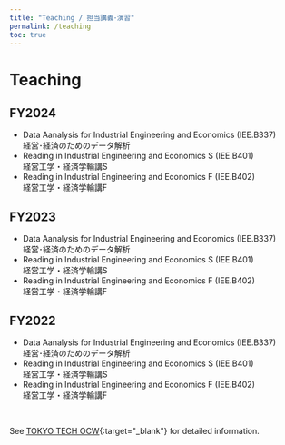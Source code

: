 ```yaml
---
title: "Teaching / 担当講義･演習"
permalink: /teaching
toc: true
---
```


# Teaching

## **FY2024**
- Data Aanalysis for Industrial Engineering and Economics  (IEE.B337)    
経営･経済のためのデータ解析
- Reading in Industrial Engineering and Economics S  (IEE.B401)     
経営工学・経済学輪講S 
- Reading in Industrial Engineering and Economics F  (IEE.B402)     
経営工学・経済学輪講F 

## **FY2023**
- Data Aanalysis for Industrial Engineering and Economics  (IEE.B337)    
経営･経済のためのデータ解析
- Reading in Industrial Engineering and Economics S  (IEE.B401)     
経営工学・経済学輪講S 
- Reading in Industrial Engineering and Economics F  (IEE.B402)     
経営工学・経済学輪講F 

## **FY2022**
- Data Aanalysis for Industrial Engineering and Economics  (IEE.B337)    
経営･経済のためのデータ解析
- Reading in Industrial Engineering and Economics S  (IEE.B401)     
経営工学・経済学輪講S 
- Reading in Industrial Engineering and Economics F  (IEE.B402)     
経営工学・経済学輪講F 

<br>

See [TOKYO TECH OCW](http://www.ocw.titech.ac.jp/index.php?module=General&action=StaffInfo&id=91947){:target="_blank"} for detailed information.
